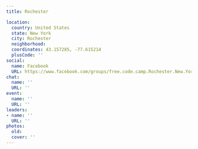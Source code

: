 ```yaml
---
title: Rochester

location:
  country: United States
  state: New York
  city: Rochester
  neighborhood: 
  coordinates: 43.157285, -77.615214
  plusCode: ''
social:
  name: Facebook
  URL: https://www.facebook.com/groups/free.code.camp.Rochester.New.York
chat:
  name: ''
  URL: ''
event:
  name: ''
  URL: ''
leaders:
- name: ''
  URL: ''
photos:
  old: 
  cover: ''
---
```

